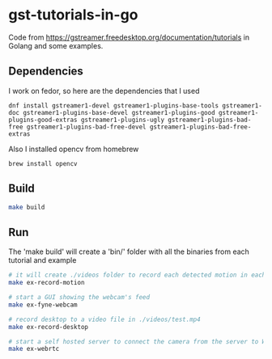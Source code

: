 # gst-tutorials-in-go
Code from https://gstreamer.freedesktop.org/documentation/tutorials in Golang and some examples.

## Dependencies
I work on fedor, so here are the dependencies that I used
```
dnf install gstreamer1-devel gstreamer1-plugins-base-tools gstreamer1-doc gstreamer1-plugins-base-devel gstreamer1-plugins-good gstreamer1-plugins-good-extras gstreamer1-plugins-ugly gstreamer1-plugins-bad-free gstreamer1-plugins-bad-free-devel gstreamer1-plugins-bad-free-extras
```

Also I installed opencv from homebrew
```
brew install opencv
```

## Build
```bash
make build
```


## Run
The 'make build' will create a 'bin/' folder with all the binaries from each tutorial and example <br/>

```bash
# it will create ./videos folder to record each detected motion in each own video
make ex-record-motion

# start a GUI showing the webcam's feed
make ex-fyne-webcam

# record desktop to a video file in ./videos/test.mp4
make ex-record-desktop

# start a self hosted server to connect the camera from the server to Web UI through webrtc
make ex-webrtc
```
